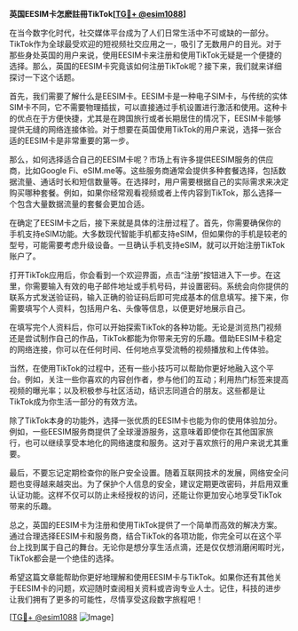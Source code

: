 **英国EESIM卡怎麽註冊TikTok[[TG💪+ @esim1088](https://t.me/s/esim1088)]**

在当今数字化时代，社交媒体平台成为了人们日常生活中不可或缺的一部分。TikTok作为全球最受欢迎的短视频社交应用之一，吸引了无数用户的目光。对于那些身处英国的用户来说，使用EESIM卡来注册和使用TikTok无疑是一个便捷的选择。那么，英国的EESIM卡究竟该如何注册TikTok呢？接下来，我们就来详细探讨一下这个话题。

首先，我们需要了解什么是EESIM卡。EESIM卡是一种电子SIM卡，与传统的实体SIM卡不同，它不需要物理插拔，可以直接通过手机设置进行激活和使用。这种卡的优点在于方便快捷，尤其是在跨国旅行或者长期居住的情况下，EESIM卡能够提供无缝的网络连接体验。对于想要在英国使用TikTok的用户来说，选择一张合适的EESIM卡是非常重要的第一步。

那么，如何选择适合自己的EESIM卡呢？市场上有许多提供EESIM服务的供应商，比如Google Fi、eSIM.me等。这些服务商通常会提供多种套餐选择，包括数据流量、通话时长和短信数量等。在选择时，用户需要根据自己的实际需求来决定购买哪种套餐。例如，如果你经常观看视频或者上传内容到TikTok，那么选择一个包含大量数据流量的套餐会更加合适。

在确定了EESIM卡之后，接下来就是具体的注册过程了。首先，你需要确保你的手机支持eSIM功能。大多数现代智能手机都支持eSIM，但如果你的手机是较老的型号，可能需要考虑升级设备。一旦确认手机支持eSIM，就可以开始注册TikTok账户了。

打开TikTok应用后，你会看到一个欢迎界面，点击“注册”按钮进入下一步。在这里，你需要输入有效的电子邮件地址或手机号码，并设置密码。系统会向你提供的联系方式发送验证码，输入正确的验证码后即可完成基本的信息填写。接下来，你需要填写个人资料，包括用户名、头像等信息，以便更好地展示自己。

在填写完个人资料后，你可以开始探索TikTok的各种功能。无论是浏览热门视频还是尝试制作自己的作品，TikTok都能为你带来无穷的乐趣。借助EESIM卡稳定的网络连接，你可以在任何时间、任何地点享受流畅的视频播放和上传体验。

当然，在使用TikTok的过程中，还有一些小技巧可以帮助你更好地融入这个平台。例如，关注一些你喜欢的内容创作者，参与他们的互动；利用热门标签来提高视频的曝光率；以及积极参与社区活动，结识志同道合的朋友。这些都是让TikTok成为你生活一部分的有效方法。

除了TikTok本身的功能外，选择一张优质的EESIM卡也能为你的使用体验加分。例如，一些EESIM服务商提供了全球漫游服务，这意味着即使你在其他国家旅行，也可以继续享受本地化的网络速度和服务。这对于喜欢旅行的用户来说尤其重要。

最后，不要忘记定期检查你的账户安全设置。随着互联网技术的发展，网络安全问题也变得越来越突出。为了保护个人信息的安全，建议定期更改密码，并启用双重认证功能。这样不仅可以防止未经授权的访问，还能让你更加安心地享受TikTok带来的乐趣。

总之，英国的EESIM卡为注册和使用TikTok提供了一个简单而高效的解决方案。通过合理选择EESIM卡和服务商，结合TikTok的各项功能，你完全可以在这个平台上找到属于自己的舞台。无论你是想分享生活点滴，还是仅仅想消磨闲暇时光，TikTok都会是一个绝佳的选择。

希望这篇文章能帮助你更好地理解和使用EESIM卡与TikTok。如果你还有其他关于EESIM卡的问题，欢迎随时查阅相关资料或咨询专业人士。记住，科技的进步让我们拥有了更多的可能性，尽情享受这段数字旅程吧！

[[TG💪+ @esim1088](https://t.me/s/esim1088) ![Image](https://i.postimg.cc/4NQfJmqS/Snipaste-2025-05-13-00-14-12.png)]